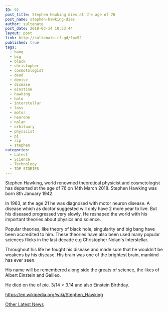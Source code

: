 ```yaml
---
ID: 92
post_title: Stephen Hawking dies at the age of 76
post_name: stephen-hawking-dies
author: sultenate
post_date: 2018-03-14 10:53:44
layout: post
link: http://sultenate.rf.gd/?p=92
published: true
tags:
  - bang
  - big
  - black
  - christopher
  - cosmotologist
  - dead
  - demise
  - disease
  - einstine
  - hawking
  - hole
  - interstellar
  - loss
  - motor
  - neurone
  - nolan
  - orbituary
  - physicist
  - pi
  - rip
  - stephen
categories:
  - Latest
  - Science
  - Technology
  - TOP STORIES
---
```

Stephen Hawking, world renowned theoretical physicist and cosmetologist has departed at the age of 76 on 14th March 2018. Stephen Hawking was born 8th January 1942.

In 1963, at the age 21 he was diagnosed with motor neuron disease. A disease which as doctor suggested will only have 2 more year to live. But his diseased progressed very slowly. He reshaped the world with his important theories about physics and science.

Popular theories, like theory of black hole, singularity and big bang have been accredited to him. These theories have also been used many popular sciences flicks in the last decade e.g Christopher Nolan's Interstellar.

Throughout his life he fought his disease and made sure that he wouldn't be weakens by his disease. His brain was one of the brightest brain, mankind has ever seen.

His name will be remembered along side the greats of science, the likes of Albert Einstein and Galileo.

He died on the of pie. 3/14 &gt; 3.14 and also Einstein Birthday.

<a href="https://en.wikipedia.org/wiki/Stephen_Hawking">https://en.wikipedia.org/wiki/Stephen_Hawking</a>

<a href="http://sultenate.com">Other Latest News</a>